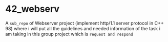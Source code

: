 # 42_webserv
A `sub_repo` of Webserver project (implement http/1.1 server protocol in C++ 98) where i will put all the guidelines and needed information of the task i am taking in this group project which is `request and respond`
